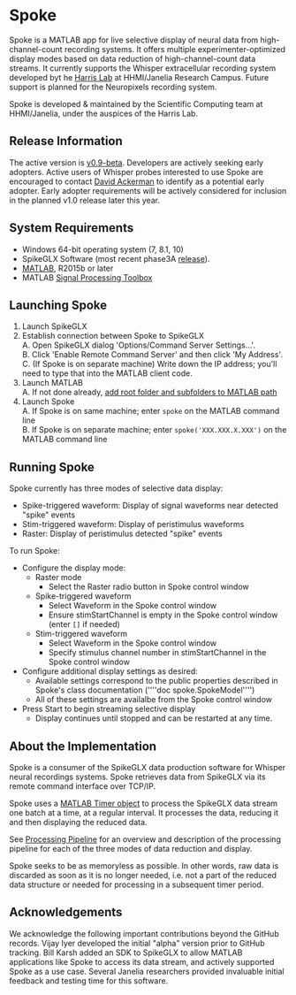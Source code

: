 # Spoke
Spoke is a MATLAB app for live selective display of neural data from high-channel-count recording systems. It offers multiple experimenter-optimized display modes based on data reduction of high-channel-count data streams. It currently supports the Whisper extracellular recording system developed byt he [Harris Lab](https://www.janelia.org/lab/harris-lab) at HHMI/Janelia Research Campus. Future support is planned for the Neuropixels recording system. 

Spoke is developed & maintained by the Scientific Computing team at HHMI/Janelia, under the auspices of the Harris Lab. 

## Release Information
The active version is [v0.9-beta](https://github.com/JaneliaSciComp/spoke/releases/tag/untagged-0d888cd5aea2c3e8fad1). Developers are actively seeking early adopters. Active users of Whisper probes interested to use Spoke are encouraged to contact [David Ackerman](mailto:ackermand@janelia.hhmi.org) to identify as a potential early adopter. Early adopter requirements will be actively considered for inclusion in the planned v1.0 release later this year. 

## System Requirements

* Windows 64-bit operating system (7, 8.1, 10)
* SpikeGLX Software (most recent phase3A [release](http://billkarsh.github.io/SpikeGLX)).
* [MATLAB](https://www.mathworks.com/downloads), R2015b or later
* MATLAB [Signal Processing Toolbox](https://www.mathworks.com/products/signal.html)

## Launching Spoke
1. Launch SpikeGLX  
2. Establish connection between Spoke to SpikeGLX  
  A. Open SpikeGLX dialog 'Options/Command Server Settings...'.  
  B. Click 'Enable Remote Command Server' and then click 'My Address'.  
  C. (If Spoke is on separate machine) Write down the IP address; you'll need to type that into the MATLAB client code.  
3. Launch MATLAB  
  A. If not done already, [add root folder and subfolders to MATLAB path](https://www.mathworks.com/help/matlab/matlab_env/add-remove-or-reorder-folders-on-the-search-path.html)  
4. Launch Spoke  
  A. If Spoke is on same machine; enter ```spoke``` on the MATLAB command line  
  B. If Spoke is on separate machine; enter ```spoke('XXX.XXX.X.XXX')``` on the MATLAB command line  

## Running Spoke
Spoke currently has three modes of selective data display:  
* Spike-triggered waveform: Display of signal waveforms near detected "spike" events
* Stim-triggered waveform: Display of peristimulus waveforms
* Raster: Display of peristimulus detected "spike" events

To run Spoke:
* Configure the display mode: 
    * Raster mode
      * Select the Raster radio button in Spoke control window
    * Spike-triggered waveform
      * Select Waveform in the Spoke control window
      * Ensure stimStartChannel is empty in the Spoke control window (enter ````[]```` if needed)
    * Stim-triggered waveform
      * Select Waveform in the Spoke control window
      * Specify stimulus channel number in stimStartChannel in the Spoke control window
* Configure additional display settings as desired:
  * Available settings correspond to the public properties described in Spoke's class documentation (''''doc spoke.SpokeModel'''')
  * All of these settings are availalbe from the Spoke control window
* Press Start to begin streaming selective display
  * Display continues until stopped and can be restarted at any time.


## About the Implementation
Spoke is a consumer of the SpikeGLX data production software for Whisper neural recordings systems. Spoke retrieves data from SpikeGLX via its remote command interface over TCP/IP. 

Spoke uses a [MATLAB Timer object](https://www.mathworks.com/help/matlab/ref/timer-class.html?s_tid=srchtitle) to process the SpikeGLX data stream one batch at a time, at a regular interval. It processes the data, reducing it and then displaying the reduced data. 

See [Processing Pipeline](https://github.com/JaneliaSciComp/spoke/wiki/Processing-Pipeline) for an overview and description of the processing pipeline for each of the three modes of data reduction and display. 

Spoke seeks to be as memoryless as possible. In other words, raw data is discarded as soon as it is no longer needed, i.e. not a part of the reduced data structure or needed for processing in a subsequent timer period. 

## Acknowledgements
We acknowledge the following important contributions beyond the GitHub records. Vijay Iyer developed the initial "alpha" version prior to GitHub tracking. Bill Karsh added an SDK to SpikeGLX to allow MATLAB applications like Spoke to access its data stream, and actively supported Spoke as a use case. Several Janelia researchers provided invaluable initial feedback and testing time for this software.
